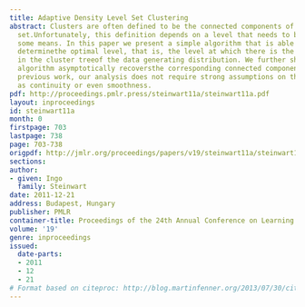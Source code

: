 ```yaml
---
title: Adaptive Density Level Set Clustering
abstract: Clusters are often defined to be the connected components of a density level
  set.Unfortunately, this definition depends on a level that needs to be user specifiedby
  some means. In this paper we present a simple algorithm that is able to asymptotically
  determinethe optimal level, that is, the level at which there is the first split
  in the cluster treeof the data generating distribution. We further show that this
  algorithm asymptotically recoversthe corresponding connected components. Unlike
  previous work, our analysis does not require strong assumptions on the density such
  as continuity or even smoothness.
pdf: http://proceedings.pmlr.press/steinwart11a/steinwart11a.pdf
layout: inproceedings
id: steinwart11a
month: 0
firstpage: 703
lastpage: 738
page: 703-738
origpdf: http://jmlr.org/proceedings/papers/v19/steinwart11a/steinwart11a.pdf
sections: 
author:
- given: Ingo
  family: Steinwart
date: 2011-12-21
address: Budapest, Hungary
publisher: PMLR
container-title: Proceedings of the 24th Annual Conference on Learning Theory
volume: '19'
genre: inproceedings
issued:
  date-parts:
  - 2011
  - 12
  - 21
# Format based on citeproc: http://blog.martinfenner.org/2013/07/30/citeproc-yaml-for-bibliographies/
---
```

